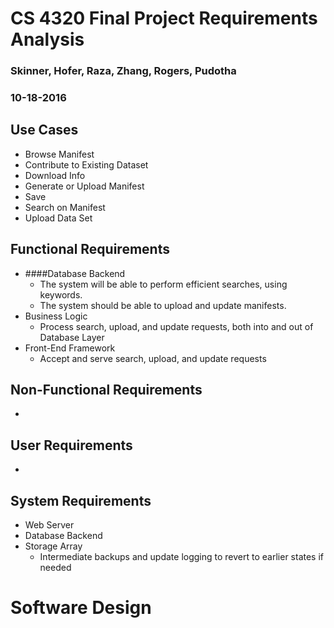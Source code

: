 # CS 4320 Final Project Requirements Analysis

### Skinner, Hofer, Raza, Zhang, Rogers, Pudotha

### 10-18-2016

## Use Cases
- Browse Manifest
- Contribute to Existing Dataset
- Download Info
- Generate or Upload Manifest
- Save
- Search on Manifest
- Upload Data Set

## Functional Requirements
- ####Database Backend
  - The system will be able to perform efficient searches, using keywords.
  - The system should be able to upload and update manifests.
- Business Logic
  - Process search, upload, and update requests, both into and out of Database Layer
- Front-End Framework
  - Accept and serve search, upload, and update requests

## Non-Functional Requirements
- 

## User Requirements
-

## System Requirements
- Web Server
- Database Backend
- Storage Array
  - Intermediate backups and update logging to revert to earlier states if needed

# Software Design
